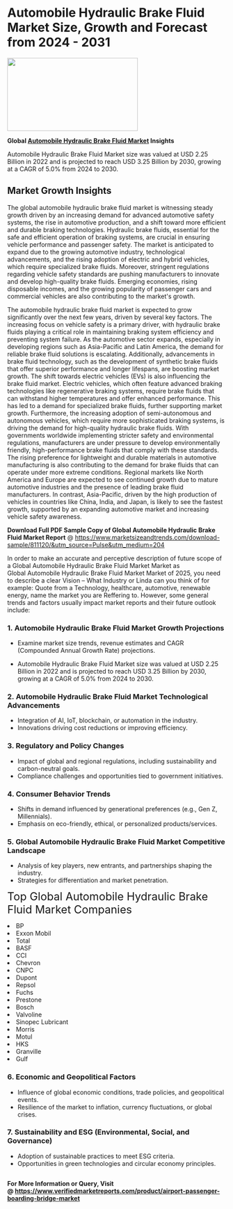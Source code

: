 <H1>Automobile Hydraulic Brake Fluid Market Size, Growth and Forecast from 2024 - 2031</H1><img class="aligncenter size-medium wp-image-584254" src="https://thirdeyenews.in/wp-content/uploads/2024/09/Global-Market-Research-300x168.jpeg" alt="" width="300" height="168" /><p><strong>Global&nbsp;<a href="https://www.marketsizeandtrends.com/download-sample/811120/&amp;utm_source=Pulse&amp;utm_medium=204">Automobile Hydraulic Brake Fluid Market</a> Insights</strong></p><p>Automobile Hydraulic Brake Fluid Market size was valued at USD 2.25 Billion in 2022 and is projected to reach USD 3.25 Billion by 2030, growing at a CAGR of 5.0% from 2024 to 2030.</p><p><h2>Market Growth Insights</h2> <p>The global automobile hydraulic brake fluid market is witnessing steady growth driven by an increasing demand for advanced automotive safety systems, the rise in automotive production, and a shift toward more efficient and durable braking technologies. Hydraulic brake fluids, essential for the safe and efficient operation of braking systems, are crucial in ensuring vehicle performance and passenger safety. The market is anticipated to expand due to the growing automotive industry, technological advancements, and the rising adoption of electric and hybrid vehicles, which require specialized brake fluids. Moreover, stringent regulations regarding vehicle safety standards are pushing manufacturers to innovate and develop high-quality brake fluids. Emerging economies, rising disposable incomes, and the growing popularity of passenger cars and commercial vehicles are also contributing to the market's growth. </p> <p>The automobile hydraulic brake fluid market is expected to grow significantly over the next few years, driven by several key factors. The increasing focus on vehicle safety is a primary driver, with hydraulic brake fluids playing a critical role in maintaining braking system efficiency and preventing system failure. As the automotive sector expands, especially in developing regions such as Asia-Pacific and Latin America, the demand for reliable brake fluid solutions is escalating. Additionally, advancements in brake fluid technology, such as the development of synthetic brake fluids that offer superior performance and longer lifespans, are boosting market growth. The shift towards electric vehicles (EVs) is also influencing the brake fluid market. Electric vehicles, which often feature advanced braking technologies like regenerative braking systems, require brake fluids that can withstand higher temperatures and offer enhanced performance. This has led to a demand for specialized brake fluids, further supporting market growth. Furthermore, the increasing adoption of semi-autonomous and autonomous vehicles, which require more sophisticated braking systems, is driving the demand for high-quality hydraulic brake fluids. With governments worldwide implementing stricter safety and environmental regulations, manufacturers are under pressure to develop environmentally friendly, high-performance brake fluids that comply with these standards. The rising preference for lightweight and durable materials in automotive manufacturing is also contributing to the demand for brake fluids that can operate under more extreme conditions. Regional markets like North America and Europe are expected to see continued growth due to mature automotive industries and the presence of leading brake fluid manufacturers. In contrast, Asia-Pacific, driven by the high production of vehicles in countries like China, India, and Japan, is likely to see the fastest growth, supported by an expanding automotive market and increasing vehicle safety awareness. </p><p><span class=""><strong>Download Full PDF Sample Copy of Global Automobile Hydraulic Brake Fluid Market Report</strong> @ <a href="https://www.marketsizeandtrends.com/download-sample/811120/&amp;utm_source=Pulse&amp;utm_medium=204" target="_blank">https://www.marketsizeandtrends.com/download-sample/811120/&amp;utm_source=Pulse&amp;utm_medium=204</a></span></p><p>In order to make an accurate and perceptive description of future scope of a Global&nbsp;Automobile Hydraulic Brake Fluid Market Market as Global&nbsp;Automobile Hydraulic Brake Fluid Market Market of 2025, you need to describe a clear Vision &ndash; What Industry or Linda can you think of for example: Quote from a Technology, healthcare, automotive, renewable energy, name the market you are Reffering to. However, some general trends and factors usually impact market reports and their future outlook include:</p><h3>1.&nbsp;<strong>Automobile Hydraulic Brake Fluid Market Growth Projections</strong></h3><ul><li>Examine market size trends, revenue estimates and CAGR (Compounded Annual Growth Rate) projections.</li><li><p>Automobile Hydraulic Brake Fluid Market size was valued at USD 2.25 Billion in 2022 and is projected to reach USD 3.25 Billion by 2030, growing at a CAGR of 5.0% from 2024 to 2030.</p></li></ul><h3>2.&nbsp;<strong>Automobile Hydraulic Brake Fluid Market Technological Advancements</strong></h3><ul><li>Integration of AI, IoT, blockchain, or automation in the industry.</li><li>Innovations driving cost reductions or improving efficiency.</li></ul><h3>3.&nbsp;<strong>Regulatory and Policy Changes</strong></h3><ul><li>Impact of global and regional regulations, including sustainability and carbon-neutral goals.</li><li>Compliance challenges and opportunities tied to government initiatives.</li></ul><h3>4.&nbsp;<strong>Consumer Behavior Trends</strong></h3><ul><li>Shifts in demand influenced by generational preferences (e.g., Gen Z, Millennials).</li><li>Emphasis on eco-friendly, ethical, or personalized products/services.</li></ul><h3>5.&nbsp;<strong>Global Automobile Hydraulic Brake Fluid Market Competitive Landscape</strong></h3><ul><li>Analysis of key players, new entrants, and partnerships shaping the industry.</li><li>Strategies for differentiation and market penetration.</li></ul><p data-pm-slice="1 1 []"><span style="color: inherit; font-family: inherit; font-size: 25px;">Top Global Automobile Hydraulic Brake Fluid Market Companies</span></p><div class="" data-test-id=""><p><li>BP</li><li> Exxon Mobil</li><li> Total</li><li> BASF</li><li> CCI</li><li> Chevron</li><li> CNPC</li><li> Dupont</li><li> Repsol</li><li> Fuchs</li><li> Prestone</li><li> Bosch</li><li> Valvoline</li><li> Sinopec Lubricant</li><li> Morris</li><li> Motul</li><li> HKS</li><li> Granville</li><li> Gulf</li></p></div><h3>6.&nbsp;<strong>Economic and Geopolitical Factors</strong></h3><ul><li>Influence of global economic conditions, trade policies, and geopolitical events.</li><li>Resilience of the market to inflation, currency fluctuations, or global crises.</li></ul><h3>7.&nbsp;<strong>Sustainability and ESG (Environmental, Social, and Governance)</strong></h3><ul><li>Adoption of sustainable practices to meet ESG criteria.</li><li>Opportunities in green technologies and circular economy principles.</li></ul><h2><strong style="font-size: 14px;">For More Information or Query, Visit @&nbsp;</strong><a style="background-color: #ffffff; font-size: 14px;" href="https://www.marketsizeandtrends.com/report/automobile-hydraulic-brake-fluid-market/" target="_blank">https://www.verifiedmarketreports.com/product/airport-passenger-boarding-bridge-market</a></h2>
